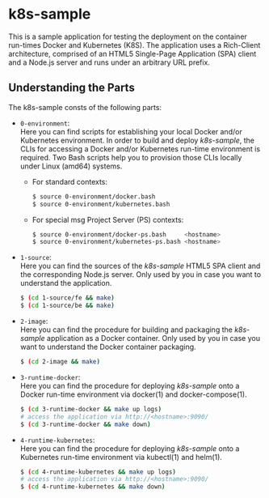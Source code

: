 
k8s-sample
==========

This is a sample application for testing the deployment on the
container run-times Docker and Kubernetes (K8S). The application uses a
Rich-Client architecture, comprised of an HTML5 Single-Page Application
(SPA) client and a Node.js server and runs under an arbitrary URL
prefix.

Understanding the Parts
-----------------------

The k8s-sample consts of the following parts:

- `0-environment`:<br/>
  Here you can find scripts for establishing your local Docker and/or
  Kubernetes environment. In order to build and deploy *k8s-sample*, the
  CLIs for accessing a Docker and/or Kubernetes run-time environment is
  required. Two Bash scripts help you to provision those CLIs locally
  under Linux (amd64) systems.

  - For standard contexts:

    ```sh
    $ source 0-environment/docker.bash
    $ source 0-environment/kubernetes.bash
    ```

  - For special msg Project Server (PS) contexts:

    ```sh
    $ source 0-environment/docker-ps.bash     <hostname>
    $ source 0-environment/kubernetes-ps.bash <hostname>
    ```

- `1-source`:<br/>
  Here you can find the sources of the *k8s-sample* HTML5 SPA client and
  the corresponding Node.js server. Only used by you in case you want
  to understand the application.

  ```sh
  $ (cd 1-source/fe && make)
  $ (cd 1-source/be && make)
  ```

- `2-image`:<br/>
  Here you can find the procedure for building and packaging the
  *k8s-sample* application as a Docker container. Only used by you in
  case you want to understand the Docker container packaging.

  ```sh
  $ (cd 2-image && make)
  ```

- `3-runtime-docker`:<br/>
  Here you can find the procedure for deploying *k8s-sample* onto
  a Docker run-time environment via docker(1) and docker-compose(1).

  ```sh
  $ (cd 3-runtime-docker && make up logs)
  # access the application via http://<hostname>:9090/
  $ (cd 3-runtime-docker && make down)
  ```

- `4-runtime-kubernetes`:<br/>
  Here you can find the procedure for deploying *k8s-sample* onto
  a Kubernetes run-time environment via kubectl(1) and helm(1).

  ```sh
  $ (cd 4-runtime-kubernetes && make up logs)
  # access the application via http://<hostname>:9090/
  $ (cd 4-runtime-kubernetes && make down)
  ```

